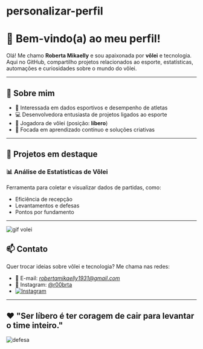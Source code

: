 # personalizar-perfil
# 🏐 Bem-vindo(a) ao meu perfil!

Olá! Me chamo **Roberta Mikaelly** e sou apaixonada por **vôlei** e tecnologia. Aqui no GitHub, compartilho projetos relacionados ao esporte, estatísticas, automações e curiosidades sobre o mundo do vôlei.

---

## 👤 Sobre mim

- 🧠 Interessada em dados esportivos e desempenho de atletas
- 💻 Desenvolvedora entusiasta de projetos ligados ao esporte
- 🏐 Jogadora de vôlei (posição: **líbero**)
- 🎯 Focada em aprendizado contínuo e soluções criativas

---

## 📌 Projetos em destaque

### 📊 Análise de Estatísticas de Vôlei
Ferramenta para coletar e visualizar dados de partidas, como:
- Eficiência de recepção
- Levantamentos e defesas
- Pontos por fundamento

---



![gif volei](https://github.com/user-attachments/assets/572668da-a43b-4793-ab41-b07644ca0f34)

## 📫 Contato

Quer trocar ideias sobre vôlei e tecnologia? Me chama nas redes:

- 📧 E-mail: *robertamikaelly1931@gmail.com*  
- 📸 Instagram: [@r00brta](https://instagram.com/r00brta)
- [![Instagram](https://img.shields.io/badge/Instagram-r00brta.svg?style=for-the-badge&logo=Instagram&logoColor=white)](https://instagram.com/r00brta)
 

---

## ❤️ "Ser líbero é ter coragem de cair para levantar o time inteiro."

![defesa](https://github.com/user-attachments/assets/e6789457-f54a-447f-bc13-66362b5e66ae)
